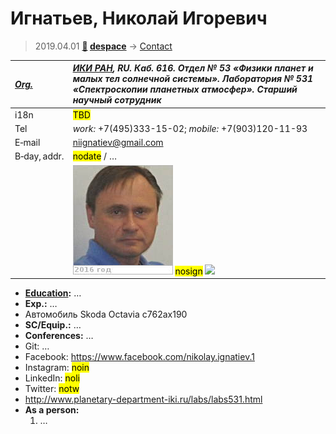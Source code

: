 # Игнатьев, Николай Игоревич
> 2019.04.01 **[🚀](../index/index.md) [despace](index.md)** → [Contact](contact.md)

|*[Org.](contact.md)*|*[ИКИ РАН](zz_iki_ras.md), RU. Каб. 616. Отдел № 53 «Физики планет и малых тел солнечной системы». Лаборатория № 531 «Спектроскопии планетных атмосфер». Старший научный сотрудник*|
|:--|:--|
|i18n| <mark>TBD</mark> |
|Tel| *work:* +7(495)333-15-02; *mobile:* +7(903)120-11-93 |
|E‑mail| <niignatiev@gmail.com> |
|B‑day, addr.| <mark>nodate</mark> / … |
|| [![](f/contact/i/ignatiev1_photo_thumb.jpg)](f/contact/i/ignatiev1_photo.jpg) <mark>nosign</mark> [![](f/contact//1_sign_thumb.jpg)](f/contact//1_sign.png) |

   - **[Education](edu.md):** …
   - **Exp.:** …
   - Автомобиль Skoda Octavia с762ах190
   - **SC/Equip.:** …
   - **Conferences:** …
   - Git: …
   - Facebook: <https://www.facebook.com/nikolay.ignatiev.1>
   - Instagram: <mark>noin</mark>
   - LinkedIn: <mark>noli</mark>
   - Twitter: <mark>notw</mark>
   - <http://www.planetary-department-iki.ru/labs/labs531.html>
   - **As a person:**
      1. …
